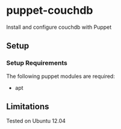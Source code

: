 puppet-couchdb
==============

Install and configure couchdb with Puppet

## Setup

### Setup Requirements

The following puppet modules are required:

- apt

## Limitations

Tested on Ubuntu 12.04
